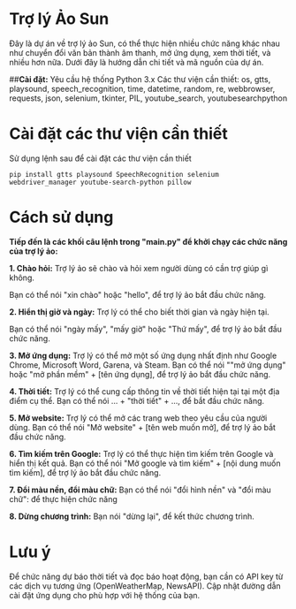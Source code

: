 # Trợ lý Ảo Sun
Đây là dự án về trợ lý ảo Sun, có thể thực hiện nhiều chức năng khác nhau như chuyển đổi văn bản thành âm thanh, mở ứng dụng, xem thời tiết, và nhiều hơn nữa. Dưới đây là hướng dẫn chi tiết và mã nguồn của dự án.

##**Cài đặt:**
Yêu cầu hệ thống
Python 3.x
Các thư viện cần thiết: os, gtts, playsound, speech_recognition, time, datetime, random, re, webbrowser, requests, json, selenium, tkinter, PIL, youtube_search, youtubesearchpython

# Cài đặt các thư viện cần thiết
Sử dụng lệnh sau để cài đặt các thư viện cần thiết
```
pip install gtts playsound SpeechRecognition selenium webdriver_manager youtube-search-python pillow
```
# Cách sử dụng
**Tiếp đến là các khối câu lệnh trong "main.py" để khởi chạy các chức năng của trợ lý ảo:**

**1. Chào hỏi:** Trợ lý ảo sẽ chào và hỏi xem người dùng có cần trợ giúp gì không.

Bạn có thể nói "xin chào" hoặc "hello", để trợ lý ảo bắt đầu chức năng.

**2. Hiển thị giờ và ngày:** Trợ lý có thể cho biết thời gian và ngày hiện tại.

Bạn có thể nói "ngày mấy", "mấy giờ" hoặc "Thứ mấy", để trợ lý ảo bắt đầu chức năng.

**3. Mở ứng dụng:** Trợ lý có thể mở một số ứng dụng nhất định như Google Chrome, Microsoft Word, Garena, và Steam.
Bạn có thể nói ""mở ứng dụng" hoặc "mở phần mềm" + [tên ứng dụng], để trợ lý ảo bắt đầu chức năng.

**4. Thời tiết:** Trợ lý có thể cung cấp thông tin về thời tiết hiện tại tại một địa điểm cụ thể.
Bạn có thể nói ... + "thời tiết" + ..., để bắt đầu chức năng.

**5. Mở website:** Trợ lý có thể mở các trang web theo yêu cầu của người dùng.
Bạn có thể nói "Mở website" + [tên web muốn mở], để trợ lý ảo bắt đầu chức năng.

**6. Tìm kiếm trên Google:** Trợ lý có thể thực hiện tìm kiếm trên Google và hiển thị kết quả.
Bạn có thể nói "Mở google và tìm kiếm" + [nội dung muốn tìm kiếm], để trợ lý ảo bắt đầu chức năng.

**7. Đổi màu nền, đổi màu chữ:** 
Bạn có thể nói "đổi hình nền" và "đổi màu chữ": để thực hiện chức năng

**8. Dừng chương trình:**
Bạn nói "dừng lại", để kết thức chương trình.

# Lưu ý
Để chức năng dự báo thời tiết và đọc báo hoạt động, bạn cần có API key từ các dịch vụ tương ứng (OpenWeatherMap, NewsAPI).
Cập nhật đường dẫn cài đặt ứng dụng cho phù hợp với hệ thống của bạn.

